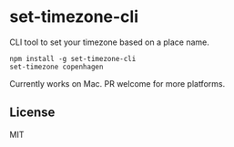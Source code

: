 # set-timezone-cli

CLI tool to set your timezone based on a place name.

```
npm install -g set-timezone-cli
set-timezone copenhagen
```

Currently works on Mac. PR welcome for more platforms.

## License

MIT
